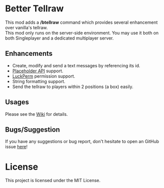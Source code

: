 # Better Tellraw
 This mod adds a **/btellraw** command which provides several enhancement over vanilla's tellraw.  
 This mod only runs on the server-side environment. You may use it both on both Singleplayer and a dedicated multiplayer server.  

## Enhancements
- Create, modify and send a text messages by referencing its id.
- [Placeholder API](https://placeholders.pb4.eu/user/default-placeholders/) support.
- [LuckPerm](https://modrinth.com/mod/luckperms) permission support.
- String formatting support.
- Send the tellraw to players within 2 positions (a box) easily.

## Usages
Please see the [Wiki](https://github.com/Kenny-Hui/BetterTellraw/wiki) for details.

## Bugs/Suggestion
If you have any suggestions or bug report, don't hesitate to open an GitHub issue [here](https://github.com/Kenny-Hui/BetterTellraw/issues)!

# License
This project is licensed under the MIT License.